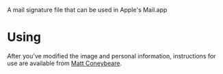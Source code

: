 A mail signature file that can be used in Apple's Mail.app

# Using

After you've modified the image and personal information, instructions for use are
available from [Matt Coneybeare](http://code.coneybeare.net/how-to-make-and-html-signature-in-apple-mail).
